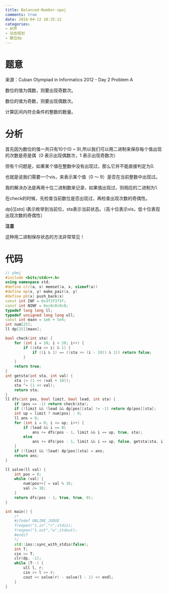 ```yaml
---
title: Balanced-Number-spoj
comments: true
date: 2018-04-12 10:35:12
categories:
- ACM
- 动态规划
- 数位dp
---
```


# 题意
来源：Cuban Olympiad in Informatics 2012 - Day 2 Problem A

数位的值为偶数，则要出现奇数次。

数位的值为奇数，则要出现偶数次。

计算区间内符合条件的整数的数量。

# 分析
首先因为数位的值一共只有10个(0 ~ 9),所以我们可以用二进制来保存每个值出现的次数是奇是偶（0 表示出现偶数次，1 表示出现奇数次）

但有个问题是，如果某个值在整数中没有出现过，那么它并不能直接判定为0.

也就是说我们需要一个vis，来表示某个值（0 ～ 9）是否在当前整数中出现过。

我的解决办法是再用十位二进制数来记录，如果值出现过，则相应的二进制为1.

在check的时候，先检查当前数位是否出现过，再检查出现次数的奇偶性。

$dp[i][sta]$ i表示枚举到当前位，sta表示当前状态。（高十位表示vis，低十位表现出现次数的奇偶性）

**注意**

这种用二进制保存状态的方法非常常见！
# 代码

```cpp
// ybmj
#include <bits/stdc++.h>
using namespace std;
#define clr(a, x) memset(a, x, sizeof(a))
#define mp(x, y) make_pair(x, y)
#define pb(x) push_back(x)
const int INF = 0x3f3f3f3f;
const int NINF = 0xc0c0c0c0;
typedef long long ll;
typedef unsigned long long ull;
const int maxn = 1e6 + 5e4;
int num[25];
ll dp[25][maxn];

bool check(int sta) {
    for (int i = 10; i < 20; i++) {
        if ((sta >> i) & 1) {
            if ((i & 1) == ((sta >> (i - 10)) & 1)) return false;
        }
    }
    return true;
}
int getsta(int sta, int val) {
    sta |= (1 << (val + 10));
    sta ^= (1 << val);
    return sta;
}
ll dfs(int pos, bool limit, bool lead, int sta) {
    if (pos == -1) return check(sta);
    if (!limit && !lead && dp[pos][sta] != -1) return dp[pos][sta];
    int up = limit ? num[pos] : 9;
    ll ans = 0;
    for (int i = 0; i <= up; i++) {
        if (lead && i == 0)
            ans += dfs(pos - 1, limit && i == up, true, sta);
        else
            ans += dfs(pos - 1, limit && i == up, false, getsta(sta, i));
    }
    if (!limit && !lead) dp[pos][sta] = ans;
    return ans;
}

ll solve(ll val) {
    int pos = 0;
    while (val) {
        num[pos++] = val % 10;
        val /= 10;
    }
    return dfs(pos - 1, true, true, 0);
}

int main() {
    /*
    #ifndef ONLINE_JUDGE
    freopen("1.in","r",stdin);
    freopen("1.out","w",stdout);
    #endif
    */
    std::ios::sync_with_stdio(false);
    int T;
    cin >> T;
    clr(dp, -1);
    while (T--) {
        ull l, r;
        cin >> l >> r;
        cout << solve(r) - solve(l - 1) << endl;
    }
}

```
